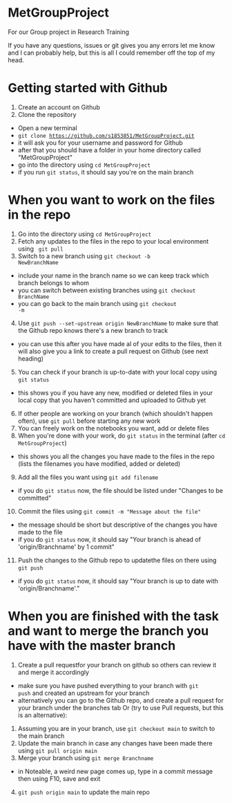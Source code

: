 # MetGroupProject
For our Group project in Research Training

If you have any questions, issues or git gives you any errors let me know and I can probably help, but this is all I could remember off the top of my head.
# Getting started with Github
1. Create an account on Github
2. Clone the repository
  - Open a new terminal
  - <code>git clone https://github.com/s1853851/MetGroupProject.git </code>
  - it will ask you for your username and password for Github
  - after that you should have a folder in your home directory called "MetGroupProject"
  - go into the directory using <code>cd MetGroupProject</code>
  - if you run <code>git status</code>, it should say you're on the main branch
# When you want to work on the files in the repo
1. Go into the directory using <code>cd MetGroupProject</code>
2. Fetch any updates to the files in the repo to your local environment using <code> git pull</code>
3. Switch to a new branch using <code>git checkout -b NewBranchName</code> 
  - include your name in the branch name so we can keep track which branch belongs to whom
  - you can switch between existing branches using <code>git checkout BranchName</code>
  - you can go back to the main branch using <code>git checkout -m</code>
4. Use <code>git push --set-upstream origin NewBranchName</code> to make sure that the Github repo knows there's a new branch to track
  - you can use this after you have made al of your edits to the files, then it will also give you a link to create a pull request on Github (see next heading)
5. You can check if your branch is up-to-date with your local copy using <code>git status</code>
  - this shows you if you have any new, modified or deleted files in your local copy that you haven't committed and uploaded to Github yet
6. If other people are working on your branch (which shouldn't happen often), use <code>git pull</code> before starting any new work
7. You can freely work on the notebooks you want, add or delete files
8. When you're done with your work, do <code>git status</code> in the terminal (after <code>cd MetGroupProject</code>)
  - this shows you all the changes you have made to the files in the repo (lists the filenames you have modified, added or deleted)
9. Add all the files you want using <code>git add filename</code>
  - if you do <code>git status</code> now, the file should be listed under "Changes to be committed"
10. Commit the files using <code>git commit -m "Message about the file" </code>
  - the message should be short but descriptive of the changes you have made to the file
  - if you do <code>git status</code> now, it should say "Your branch is ahead of 'origin/Branchname' by 1 commit"
11. Push the changes to the Github repo to updatethe files on there using <code>git push</code>
  - if you do <code>git status</code> now, it should say "Your branch is up to date with 'origin/Branchname'."
# When you are finished with the task and want to merge the branch you have with the master branch
1. Create a pull requestfor your branch on github so others can review it and merge it accordingly
  - make sure you have pushed everything to your branch with <code>git push</code> and created an upstream for your branch
  - alternatively you can go to the Github repo, and create a pull request for your branch under the branches tab
Or (try to use Pull requests, but this is an alternative):
1. Assuming you are in your branch, use <code>git checkout main</code> to switch to the main branch
2. Update the main branch in case any changes have been made there using <code>git pull origin main</code>
3. Merge your branch using <code>git merge Branchname</code>
  - in Noteable, a weird new page comes up, type in a commit message then using F10, save and exit
4. <code>git push origin main</code> to update the main repo
